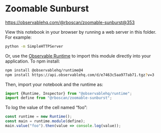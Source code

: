 # Zoomable Sunburst

https://observablehq.com/@rboscan/zoomable-sunburst@353

View this notebook in your browser by running a web server in this folder. For
example:

~~~sh
python -m SimpleHTTPServer
~~~

Or, use the [Observable Runtime](https://github.com/observablehq/runtime) to
import this module directly into your application. To npm install:

~~~sh
npm install @observablehq/runtime@4
npm install https://api.observablehq.com/d/e7463c5aa977ab71.tgz?v=3
~~~

Then, import your notebook and the runtime as:

~~~js
import {Runtime, Inspector} from "@observablehq/runtime";
import define from "@rboscan/zoomable-sunburst";
~~~

To log the value of the cell named “foo”:

~~~js
const runtime = new Runtime();
const main = runtime.module(define);
main.value("foo").then(value => console.log(value));
~~~
